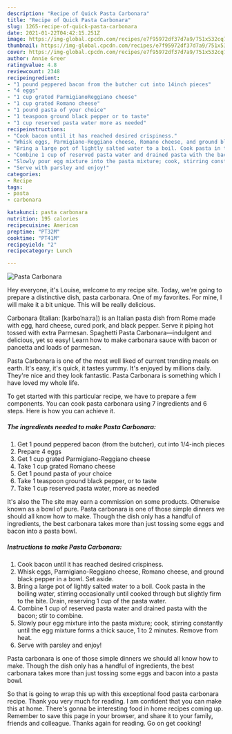 ```yaml
---
description: "Recipe of Quick Pasta Carbonara"
title: "Recipe of Quick Pasta Carbonara"
slug: 1265-recipe-of-quick-pasta-carbonara
date: 2021-01-22T04:42:15.251Z
image: https://img-global.cpcdn.com/recipes/e7f95972df37d7a9/751x532cq70/pasta-carbonara-recipe-main-photo.jpg
thumbnail: https://img-global.cpcdn.com/recipes/e7f95972df37d7a9/751x532cq70/pasta-carbonara-recipe-main-photo.jpg
cover: https://img-global.cpcdn.com/recipes/e7f95972df37d7a9/751x532cq70/pasta-carbonara-recipe-main-photo.jpg
author: Annie Greer
ratingvalue: 4.8
reviewcount: 2348
recipeingredient:
- "1 pound peppered bacon from the butcher cut into 14inch pieces"
- "4 eggs"
- "1 cup grated ParmigianoReggiano cheese"
- "1 cup grated Romano cheese"
- "1 pound pasta of your choice"
- "1 teaspoon ground black pepper or to taste"
- "1 cup reserved pasta water more as needed"
recipeinstructions:
- "Cook bacon until it has reached desired crispiness."
- "Whisk eggs, Parmigiano-Reggiano cheese, Romano cheese, and ground black pepper in a bowl. Set aside."
- "Bring a large pot of lightly salted water to a boil. Cook pasta in the boiling water, stirring occasionally until cooked through but slightly firm to the bite. Drain, reserving 1 cup of the pasta water."
- "Combine 1 cup of reserved pasta water and drained pasta with the bacon; stir to combine."
- "Slowly pour egg mixture into the pasta mixture; cook, stirring constantly until the egg mixture forms a thick sauce, 1 to 2 minutes. Remove from heat."
- "Serve with parsley and enjoy!"
categories:
- Recipe
tags:
- pasta
- carbonara

katakunci: pasta carbonara 
nutrition: 195 calories
recipecuisine: American
preptime: "PT32M"
cooktime: "PT41M"
recipeyield: "2"
recipecategory: Lunch

---
```



![Pasta Carbonara](https://img-global.cpcdn.com/recipes/e7f95972df37d7a9/751x532cq70/pasta-carbonara-recipe-main-photo.jpg)

Hey everyone, it's Louise, welcome to my recipe site. Today, we're going to prepare a distinctive dish, pasta carbonara. One of my favorites. For mine, I will make it a bit unique. This will be really delicious.

Carbonara (Italian: [karboˈnaːra]) is an Italian pasta dish from Rome made with egg, hard cheese, cured pork, and black pepper. Serve it piping hot tossed with extra Parmesan. Spaghetti Pasta Carbonara—indulgent and delicious, yet so easy! Learn how to make carbonara sauce with bacon or pancetta and loads of parmesan.

Pasta Carbonara is one of the most well liked of current trending meals on earth. It's easy, it's quick, it tastes yummy. It's enjoyed by millions daily. They're nice and they look fantastic. Pasta Carbonara is something which I have loved my whole life.


To get started with this particular recipe, we have to prepare a few components. You can cook pasta carbonara using 7 ingredients and 6 steps. Here is how you can achieve it.

<!--inarticleads1-->

##### The ingredients needed to make Pasta Carbonara:

1. Get 1 pound peppered bacon (from the butcher), cut into 1/4-inch pieces
1. Prepare 4 eggs
1. Get 1 cup grated Parmigiano-Reggiano cheese
1. Take 1 cup grated Romano cheese
1. Get 1 pound pasta of your choice
1. Take 1 teaspoon ground black pepper, or to taste
1. Take 1 cup reserved pasta water, more as needed


It&#39;s also the The site may earn a commission on some products. Otherwise known as a bowl of pure. Pasta carbonara is one of those simple dinners we should all know how to make. Though the dish only has a handful of ingredients, the best carbonara takes more than just tossing some eggs and bacon into a pasta bowl. 

<!--inarticleads2-->

##### Instructions to make Pasta Carbonara:

1. Cook bacon until it has reached desired crispiness.
1. Whisk eggs, Parmigiano-Reggiano cheese, Romano cheese, and ground black pepper in a bowl. Set aside.
1. Bring a large pot of lightly salted water to a boil. Cook pasta in the boiling water, stirring occasionally until cooked through but slightly firm to the bite. Drain, reserving 1 cup of the pasta water.
1. Combine 1 cup of reserved pasta water and drained pasta with the bacon; stir to combine.
1. Slowly pour egg mixture into the pasta mixture; cook, stirring constantly until the egg mixture forms a thick sauce, 1 to 2 minutes. Remove from heat.
1. Serve with parsley and enjoy!


Pasta carbonara is one of those simple dinners we should all know how to make. Though the dish only has a handful of ingredients, the best carbonara takes more than just tossing some eggs and bacon into a pasta bowl. 

So that is going to wrap this up with this exceptional food pasta carbonara recipe. Thank you very much for reading. I am confident that you can make this at home. There's gonna be interesting food in home recipes coming up. Remember to save this page in your browser, and share it to your family, friends and colleague. Thanks again for reading. Go on get cooking!
